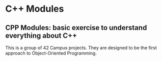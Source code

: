 # C++ Modules
## CPP Modules: basic exercise to understand everything about C++
This is a group of 42 Campus projects. They are designed to be the first approach to Object-Oriented Programming.
